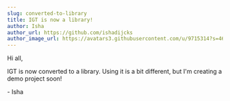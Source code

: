 ```yaml
---
slug: converted-to-library
title: IGT is now a library!
author: Isha
author_url: https://github.com/ishadijcks
author_image_url: https://avatars3.githubusercontent.com/u/9715314?s=460&u=3448bab7c42aef0fb04668ba372f6c851a7abe03&v=4
---
```


Hi all,

IGT is now converted to a library. Using it is a bit different, but I'm creating a demo project soon!

\- Isha

